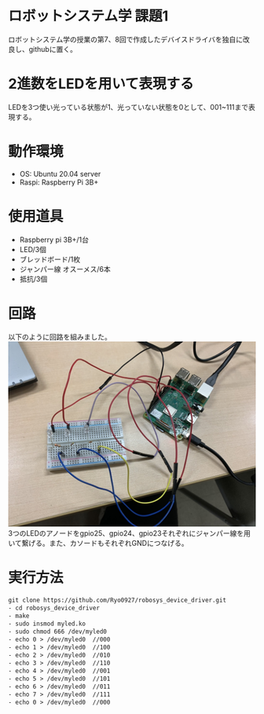 # ロボットシステム学 課題1

ロボットシステム学の授業の第7、8回で作成したデバイスドライバを独自に改良し、githubに置く。

# 2進数をLEDを用いて表現する

LEDを3つ使い光っている状態が1、光っていない状態を0として、001~111まで表現する。

# 動作環境

- OS: Ubuntu 20.04 server
- Raspi: Raspberry Pi 3B+

# 使用道具

- Raspberry pi 3B+/1台
- LED/3個
- ブレッドボード/1枚
- ジャンパー線 オスーメス/6本
- 抵抗/3個

# 回路

以下のように回路を組みました。
![IMAGE OF ROBOT](./ロボシス.jpg)
3つのLEDのアノードをgpio25、gpio24、gpio23それぞれにジャンパー線を用いて繋げる。また、カソードもそれぞれGNDにつなげる。

# 実行方法

```
git clone https://github.com/Ryo0927/robosys_device_driver.git
- cd robosys_device_driver
- make
- sudo insmod myled.ko
- sudo chmod 666 /dev/myled0
- echo 0 > /dev/myled0  //000
- echo 1 > /dev/myled0  //100
- echo 2 > /dev/myled0  //010
- echo 3 > /dev/myled0  //110
- echo 4 > /dev/myled0  //001
- echo 5 > /dev/myled0  //101
- echo 6 > /dev/myled0  //011
- echo 7 > /dev/myled0  //111
- echo 0 > /dev/myled0  //000
```
